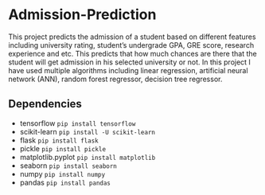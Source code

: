 # Admission-Prediction

This project predicts the admission of a student based on different features including university rating, student’s undergrade GPA,
GRE score, research experience and etc. This predicts that how much chances are there that the student will get admission in his
selected university or not.
In this project I have used multiple algorithms including linear regression, artificial neural network (ANN), random forest regressor,
decision tree regressor.

## Dependencies
* tensorflow 	   	```pip install tensorflow```
* scikit-learn     	```pip install -U scikit-learn```
* flask		   	```pip install flask```
* pickle	   	```pip install pickle``` 	
* matplotlib.pyplot	```pip install matplotlib```
* seaborn		```pip install seaborn```
* numpy			```pip install numpy```
* pandas		```pip install pandas```
